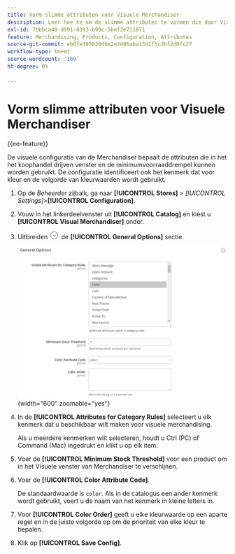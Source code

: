 ```yaml
---
title: Vorm slimme attributen voor Visuele Merchandiser
description: Leer hoe te om de slimme attributen te vormen die door Visuele Merchandiser worden gebruikt.
exl-id: 7bbbca40-d991-4393-b99c-5bef2e711071
feature: Merchandising, Products, Configuration, Attributes
source-git-commit: eb0fe395020dbe2e2496aba13d2f5c2bf2d0fc27
workflow-type: tm+mt
source-wordcount: '169'
ht-degree: 0%

---
```


# Vorm slimme attributen voor Visuele Merchandiser

{{ee-feature}}

De visuele configuratie van de Merchandiser bepaalt de attributen die in het het koophandel drijven venster en de minimumvoorraaddrempel kunnen worden gebruikt. De configuratie identificeert ook het kenmerk dat voor kleur en de volgorde van kleurwaarden wordt gebruikt.

1. Op de _Beheerder_ zijbalk, ga naar **[!UICONTROL Stores]** > _[!UICONTROL Settings]_>**[!UICONTROL Configuration]**.

1. Vouw in het linkerdeelvenster uit **[!UICONTROL Catalog]** en kiest u **[!UICONTROL Visual Merchandiser]** onder.

1. Uitbreiden ![Expansiekiezer](../assets/icon-display-expand.png) de **[!UICONTROL General Options]** sectie.

   ![Catalogusconfiguratie - visuele handelaar](../configuration-reference/catalog/assets/catalog-visual-merchandiser-general-options.png){width="600" zoomable="yes"}

1. In de **[!UICONTROL Attributes for Category Rules]** selecteert u elk kenmerk dat u beschikbaar wilt maken voor visuele merchandising.

   Als u meerdere kenmerken wilt selecteren, houdt u Ctrl (PC) of Command (Mac) ingedrukt en klikt u op elk item.

1. Voer de **[!UICONTROL Minimum Stock Threshold]** voor een product om in het Visuele venster van Merchandiser te verschijnen.

1. Voer de **[!UICONTROL Color Attribute Code]**.

   De standaardwaarde is `color`. Als in de catalogus een ander kenmerk wordt gebruikt, voert u de naam van het kenmerk in kleine letters in.

1. Voor **[!UICONTROL Color Order]** geeft u elke kleurwaarde op een aparte regel en in de juiste volgorde op om de prioriteit van elke kleur te bepalen.

1. Klik op **[!UICONTROL Save Config]**.
